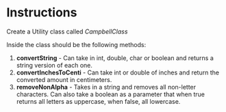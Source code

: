 # Instructions  

Create a Utility class called _CampbellClass_

Inside the class should be the following methods:

 1. **convertString** - Can take in int, double, char or boolean and returns a string version of each one.</br>  
 2. **convertInchesToCenti** - Can take int or double of inches and return the converted amount in centimeters.</br>  
 3. **removeNonAlpha** - Takes in a string and removes all non-letter characters.  Can also take a boolean as a parameter that when true returns all letters as uppercase, when false, all lowercase.
